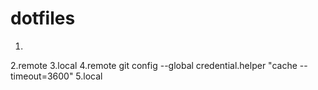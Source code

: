 dotfiles
===

1.
2.remote
3.local
4.remote    git config --global credential.helper "cache -- timeout=3600"
5.local
